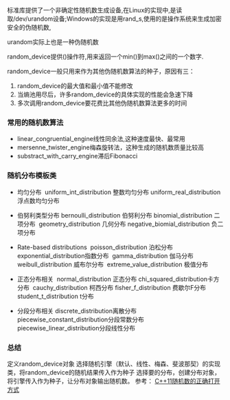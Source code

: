 标准库提供了一个非确定性随机数生成设备,在Linux的实现中,是读取/dev/urandom设备;Windows的实现是用rand_s,使用的是操作系统来生成加密安全的伪随机数,

urandom实际上也是一种伪随机数

random_device提供()操作符,用来返回一个min()到max()之间的一个数字.

random_device一般只用来作为其他伪随机数算法的种子，原因有三：
1. random_device的最大值和最小值不能修改
2. 当熵池用尽后，许多random_device的具体实现的性能会急速下降
3. 多次调用random_device要花费比其他伪随机数算法更多的时间

### 常用的随机数算法
- linear_congruential_engine线性同余法,这种速度最快、最常用
- mersenne_twister_engine梅森旋转法，这种生成的随机数质量比较高
- substract_with_carry_engine滞后Fibonacci

### 随机分布模板类
- 均匀分布
​ uniform_int_distribution 整数均匀分布
​ uniform_real_distribution 浮点数均匀分布

- 伯努利类型分布
 bernoulli_distribution 伯努利分布
​ binomial_distribution 二项分布
​ geometry_distribution 几何分布
​ negative_biomial_distribution 负二项分布

- Rate-based distributions
​ poisson_distribution 泊松分布
​ exponential_distribution指数分布
​ gamma_distribution 伽马分布
​ weibull_distribution 威布尔分布
​ extreme_value_distribution 极值分布

- 正态分布相关
​ normal_distribution 正态分布
​ chi_squared_distribution卡方分布
​ cauchy_distribution 柯西分布
​ fisher_f_distribution 费歇尔F分布
​ student_t_distribution t分布

- 分段分布相关
 discrete_distribution离散分布
​ piecewise_constant_distribution分段常数分布
​ piecewise_linear_distribution分段线性分布

### 总结
定义random_device对象
选择随机引擎（默认、线性、梅森、斐波那契）的实现类，将random_device的随机结果传入作为种子
选择要的分布，创建分布对象，将引擎传入作为种子，让分布对象输出随机数。
参考：
[C++11随机数的正确打开方式](https://www.cnblogs.com/jiading/p/11653911.html)